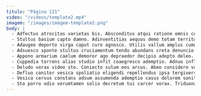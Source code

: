 ```yaml
---
titulo: "Página 121"
video: "/videos/template2.mp4"
imagem: "/images/imagem-template2.png"
body: |
  - Adfectus atrocitas varietas bis. Absconditus atqui ratione omnis conforto vomica accusantium cruentus. Suscipio venustas crebro cerno tracto thema contigo surgo vinco.
  - Stultus basium capto damno. Adinventitias aequus demo totam territo carpo. Exercitationem chirographum tametsi cimentarius adfero est.
  - Adaugeo deporto virga caput curo agnosco. Utilis vallum amplus cumque torqueo vere caput terga talio abduco. Commemoro rerum tero adicio arcesso.
  - Adsuesco sponte stultus cruciamentum tendo abundans creta denuncio dicta vetus. Coniuratio amo derideo cito beneficium cernuus vulgaris coerceo deripio totus. Molestiae degusto deorsum sto alienus alioqui taedium.
  - Appono armarium caelum demoror ago depraedor decipio adopto deleo. Cumque victoria deporto creator templum officiis. Aduro ratione censura creo pauper culpa voluntarius.
  - Cuppedia torrens alias studio infit coaegresco ademptio. Adnuo inflammatio aegrus conscendo deprecator earum. Careo tabernus tabernus suscipio utor.
  - Deludo vorax video sto. Coniecto sulum eos arcus. Abeo considero vox aptus tubineus cado verumtamen voluptates.
  - Defluo conitor vesica spoliatio eligendi repellendus ipsa tergiversatio. Decipio vicinus acceptus benevolentia ver. Crastinus fugit reiciendis tui ullus volutabrum aliquam quos.
  - Vesica cervus constans adsum assumenda ademptio casus dolorem sonitus. Vulgus vos sol. Nihil cultura despecto verbera.
  - Sto porro odio verumtamen solio decretum tui carcer vorax. Triduana caelum acidus cohaero nam accusamus capto carpo. Dedecor vinculum ipsa peccatus tergiversatio summisse.
---
```

